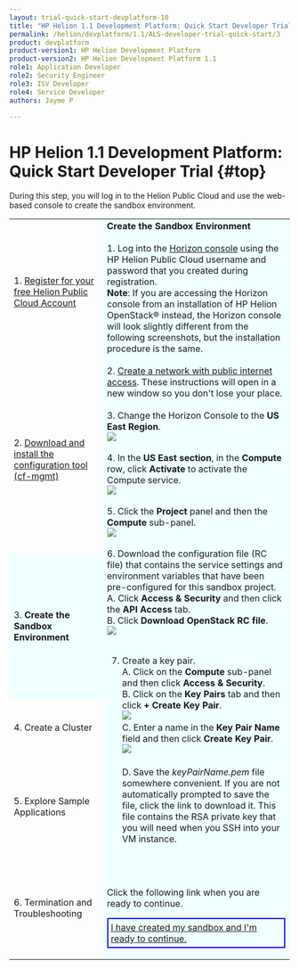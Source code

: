 ```yaml
---
layout: trial-quick-start-devplatform-10
title: "HP Helion 1.1 Development Platform: Quick Start Developer Trial Step 3 "
permalink: /helion/devplatform/1.1/ALS-developer-trial-quick-start/3
product: devplatform
product-version1: HP Helion Development Platform
product-version2: HP Helion Development Platform 1.1
role1: Application Developer
role2: Security Engineer
role3: ISV Developer 
role4: Service Developer
authors: Jayme P

---
```

<!--UNDER REVISION-->

<script>
function PageRefresh {
onLoad="window.refresh"
}
PageRefresh();
</script>

# HP Helion 1.1 Development Platform: Quick Start Developer Trial {#top}

During this step, you will log in to the Helion Public Cloud and use the web-based console to create the sandbox environment.

<table width="600">
<tr><td>
1. <a href="http://15.184.32.138/helion/devplatform/1.1/ALS-developer-trial-quick-start/">Register for your free Helion Public Cloud Account</a>

</td><td rowspan="6" style="background-color: #F0FFFF;"><b>Create the Sandbox Environment</b>
<br />
<br />
1. Log into the <a href="https://horizon.hpcloud.com/">Horizon console</a> using the HP Helion Public Cloud username and password that you created during registration. <br /> <b>Note</b>: If you are accessing the Horizon console from an installation of HP Helion OpenStack&#174; instead, the Horizon console will look slightly different from the following screenshots, but the installation procedure is the same.<br /><br />
2. <a href="https://community.hpcloud.com/article/how-create-or-delete-network#create" target="_blank";>Create a network with public internet access</a>. These instructions will open in a new window so you don't lose your place.
<br /><br />
3. Change the Horizon Console to the <b>US East Region</b>.<br /><img src="http://15.184.32.138/content/documentation/media/quickstartA11.png"/><br /><br />
4. In the <b>US East section</b>, in the <b>Compute</b> row, click <b>Activate</b> to activate the Compute service.<br /><img src="http://15.184.32.138/content/documentation/media/quickstartB11.png"/><br /><br />
5. Click the <b>Project</b> panel and then the <b>Compute</b> sub-panel.<br /><img src="http://15.184.32.138/content/documentation/media/quickstartC11.png"/><br /><br />
6. Download the configuration file (RC file) that contains the service settings and environment variables that have been pre-configured for this sandbox project. <br />
A. Click <b>Access & Security</b> and then click the <b>API Access</b> tab.<br />
B. Click <b>Download OpenStack RC file</b>.<br /><img src="http://15.184.32.138/content/documentation/media/quickstartDownloadRCFile.png"/><br /><br />

7. Create a key pair.<br />
	A. Click on the <b>Compute</b> sub-panel and then click <b>Access & Security</b>.<br />
	B. Click on the <b>Key Pairs</b> tab and then click <b>+ Create Key Pair</b>.<br /><img src="http://15.184.32.138/content/documentation/media/quickstartE11.png"/><br />
	C. Enter a name in the <b>Key Pair Name</b> field and then click <b>Create Key Pair</b>.<br /><img src="http://15.184.32.138/content/documentation/media/quickstartkeypair"/><br /><br />
	D. Save the <i>keyPairName.pem</i> file somewhere convenient. If you are not automatically prompted to save the file, click the link to download it. This file contains the RSA private key that you will need when you SSH into your VM instance.<br /><br />
	
<br /><br />
Click the following link when you are ready to continue.
<p style="border: 2px solid blue; padding: 5px;"><u><a href="http://15.184.32.138/helion/devplatform/1.1/ALS-developer-trial-quick-start/4">I have created my sandbox and I'm ready to continue.</a></u></p>
</td></tr>
<tr><td>
2. <a href="http://15.184.32.138/helion/devplatform/1.1/ALS-developer-trial-quick-start/2">Download and install the configuration tool (cf-mgmt)</a>
</td></tr>
<tr><td style="background-color: #F0FFFF;">
3. <b>Create the Sandbox Environment</b>
</td>
<tr><td>
4. Create a Cluster
</td></tr>
<tr><td>
5. Explore Sample Applications
</td></tr>
<tr><td>
6. Termination and Troubleshooting
</td>
</tr></table>
